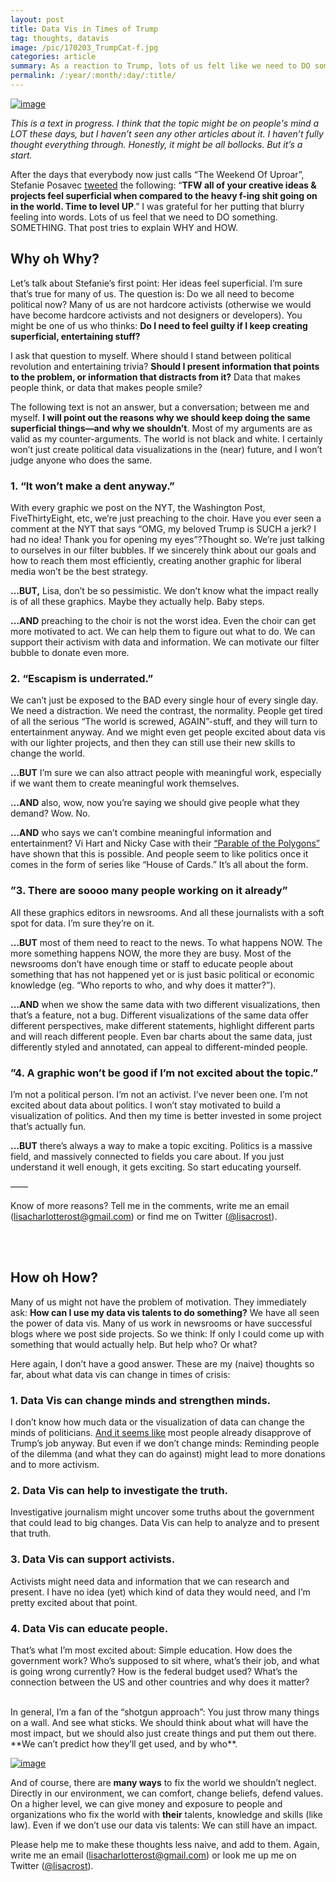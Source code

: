 ```yaml
---
layout: post
title: Data Vis in Times of Trump
tag: thoughts, datavis
image: /pic/170203_TrumpCat-f.jpg
categories: article
summary: As a reaction to Trump, lots of us felt like we need to DO something. SOMETHING. This post tries to give structure to the desperation.
permalink: /:year/:month/:day/:title/
---
```


[![image](/pic/170203_TrumpCat2.jpg)](http://trump.kimalbrecht.com/network/)

*This is a text in progress. I think that the topic might be on people's mind a LOT these days, but I haven’t seen any other articles about it. I haven’t fully thought everything through. Honestly, it might be all bollocks. But it’s a start.*

After the days that everybody now just calls “The Weekend Of Uproar”, Stefanie Posavec [tweeted](https://twitter.com/stefpos/status/825988313005817860) the following: “**TFW all of your creative ideas & projects feel superficial when compared to the heavy f-ing shit going on in the world. Time to level UP**.” I was grateful for her putting that blurry feeling into words. Lots of us feel that we need to DO something. SOMETHING. That post tries to explain WHY and HOW.

## Why oh Why?

Let’s talk about Stefanie’s first point: Her ideas feel superficial. I’m sure that’s true for many of us. The question is: Do we all need to become political now? Many of us are not hardcore activists (otherwise we would have become hardcore activists and not designers or developers). You might be one of us who thinks: **Do I need to feel guilty if I keep creating superficial, entertaining stuff?**

I ask that question to myself. Where should I stand between political revolution and entertaining trivia? **Should I present information that points to the problem, or information that distracts from it?** Data that makes people think, or data that makes people smile?

The following text is not an answer, but a conversation; between me and myself. **I will point out the reasons why we should keep doing the same superficial things—and why we shouldn’t**. Most of my arguments are as valid as my counter-arguments. The world is not black and white. I certainly won’t just create political data visualizations in the (near) future, and I won’t judge anyone who does the same.

### 1. “It won’t make a dent anyway.”

With every graphic we post on the NYT, the Washington Post, FiveThirtyEight, etc, we’re just preaching to the choir. Have you ever seen a comment at the NYT that says “OMG, my beloved Trump is SUCH a jerk? I had no idea! Thank you for opening my eyes”?Thought so. We’re just talking to ourselves in our filter bubbles. If we sincerely think about our goals and how to reach them most efficiently, creating another graphic for liberal media won’t be the best strategy.

**…BUT,** Lisa, don’t be so pessimistic. We don’t know what the impact really is of all these graphics. Maybe they actually help. Baby steps.

**…AND** preaching to the choir is not the worst idea. Even the choir can get more motivated to act. We can help them to figure out what to do. We can support their activism with data and information. We can motivate our filter bubble to donate even more.

### 2. “Escapism is underrated.”

We can’t just be exposed to the BAD every single hour of every single day. We need a distraction. We need the contrast, the normality. People get tired of all the serious “The world is screwed, AGAIN”-stuff, and they will turn to entertainment anyway. And we might even get people excited about data vis with our lighter projects, and then they can still use their new skills to change the world.

**…BUT** I’m sure we can also attract people with meaningful work, especially if we want them to create meaningful work themselves.

**…AND** also, wow, now you’re saying we should give people what they demand? Wow. No.

**…AND** who says we can’t combine meaningful information and entertainment? Vi Hart and Nicky Case with their [“Parable of the Polygons”](http://ncase.me/polygons/) have shown that this is possible. And people seem to like politics once it comes in the form of series like “House of Cards.” It’s all about the form.

### ”3. There are soooo many people working on it already”

All these graphics editors in newsrooms. And all these journalists with a soft spot for data. I’m sure they’re on it.

**…BUT** most of them need to react to the news. To what happens NOW. The more something happens NOW, the more they are busy. Most of the newsrooms don’t have enough time or staff to educate people about something that has not happened yet or is just basic political or economic knowledge (eg. “Who reports to who, and why does it matter?”).

**…AND** when we show the same data with two different visualizations, then that’s a feature, not a bug. Different visualizations of the same data offer different perspectives, make different statements, highlight different parts and will reach different people. Even bar charts about the same data, just differently styled and annotated, can appeal to different-minded people.


### ”4. A graphic won’t be good if I’m not excited about the topic.”

I’m not a political person. I’m not an activist. I’ve never been one. I’m not excited about data about politics. I won’t stay motivated to build a visualization of politics. And then my time is better invested in some project that’s actually fun.

**…BUT** there’s always a way to make a topic exciting. Politics is a massive field, and massively connected to fields you care about. If you just understand it well enough, it gets exciting. So start educating yourself.

——

Know of more reasons? Tell me in the comments, write me an email ([lisacharlotterost@gmail.com](mailto:lisacharlotterost@gmail.com)) or find me on Twitter ([@lisacrost](https://twitter.com/lisacrost)).

<br><br>


## How oh How?

Many of us might not have the problem of motivation. They immediately ask: **How can I use my data vis talents to do something?** We have all seen the power of data vis. Many of us work in newsrooms or have successful blogs where we post side projects. So we think: If only I could come up with something that would actually help. But help who? Or what?

Here again, I don’t have a good answer. These are my (naive) thoughts so far, about what data vis can change in times of crisis:

### 1. Data Vis can change minds and strengthen minds.
I don’t know how much data or the visualization of data can change the minds of politicians. [And it seems like](http://www.gallup.com/poll/201617/gallup-daily-trump-job-approval.aspx) most people already disapprove of Trump’s job anyway. But even if we don’t change minds: Reminding people of the dilemma (and what they can do against) might lead to more donations and to more activism.

### 2. Data Vis can help to investigate the truth.
Investigative journalism might uncover some truths about the government that could lead to big changes. Data Vis can help to analyze and to present that truth.

### 3. Data Vis can support activists.
Activists might need data and information that we can research and present. I have no idea (yet) which kind of data they would need, and I’m pretty excited about that point.

### 4. Data Vis can educate people.
That’s what I’m most excited about: Simple education. How does the government work? Who’s supposed to sit where, what’s their job, and what is going wrong currently? How is the federal budget used? What’s the connection between the US and other countries and why does it matter?

<br>
In general, I’m a fan of the “shotgun approach”: You just throw many things on a wall. And see what sticks. We should think about what will have the most impact, but we should also just create things and put them out there. **We can’t predict how they’ll get used, and by who**.

[![image](/pic/170203_TrumpCat.jpg)](https://www.nytimes.com/interactive/2016/12/06/upshot/how-to-know-what-donald-trump-really-cares-about-look-at-who-hes-insulting.html)

And of course, there are **many ways** to fix the world we shouldn’t neglect. Directly in our environment, we can comfort, change beliefs, defend values. On a higher level, we can give money and exposure to people and organizations who fix the world with **their** talents, knowledge and skills (like law). Even if we don’t use our data vis talents: We can still have an impact.

Please help me to make these thoughts less naive, and add to them. Again, write me an email ([lisacharlotterost@gmail.com](mailto:lisacharlotterost@gmail.com)) or look me up me on Twitter ([@lisacrost](https://twitter.com/lisacrost)).
